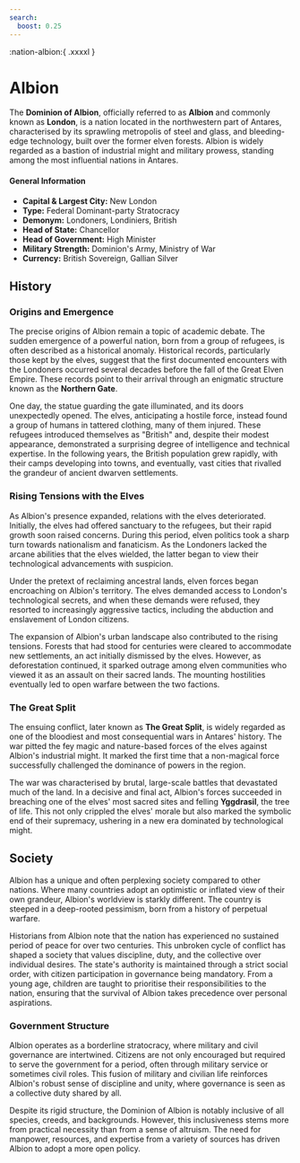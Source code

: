 ```yaml
---
search:
  boost: 0.25
---
```


:nation-albion:{ .xxxxl }

# Albion

The **Dominion of Albion**, officially referred to as **Albion** and commonly known as **London**, is a nation located in the northwestern part of Antares, characterised by its sprawling metropolis of steel and glass, and bleeding-edge technology, built over the former elven forests. Albion is widely regarded as a bastion of industrial might and military prowess, standing among the most influential nations in Antares.

#### General Information

- **Capital & Largest City:** New London
- **Type:** Federal Dominant-party Stratocracy
- **Demonym:** Londoners, Londiniers, British
- **Head of State:** Chancellor
- **Head of Government:** High Minister
- **Military Strength:** Dominion's Army, Ministry of War
- **Currency:** British Sovereign, Gallian Silver

## History

### Origins and Emergence

The precise origins of Albion remain a topic of academic debate. The sudden emergence of a powerful nation, born from a group of refugees, is often described as a historical anomaly. Historical records, particularly those kept by the elves, suggest that the first documented encounters with the Londoners occurred several decades before the fall of the Great Elven Empire. These records point to their arrival through an enigmatic structure known as the **Northern Gate**.

One day, the statue guarding the gate illuminated, and its doors unexpectedly opened. The elves, anticipating a hostile force, instead found a group of humans in tattered clothing, many of them injured. These refugees introduced themselves as "British" and, despite their modest appearance, demonstrated a surprising degree of intelligence and technical expertise. In the following years, the British population grew rapidly, with their camps developing into towns, and eventually, vast cities that rivalled the grandeur of ancient dwarven settlements.

### Rising Tensions with the Elves

As Albion's presence expanded, relations with the elves deteriorated. Initially, the elves had offered sanctuary to the refugees, but their rapid growth soon raised concerns. During this period, elven politics took a sharp turn towards nationalism and fanaticism. As the Londoners lacked the arcane abilities that the elves wielded, the latter began to view their technological advancements with suspicion. 

Under the pretext of reclaiming ancestral lands, elven forces began encroaching on Albion's territory. The elves demanded access to London's technological secrets, and when these demands were refused, they resorted to increasingly aggressive tactics, including the abduction and enslavement of London citizens.

The expansion of Albion's urban landscape also contributed to the rising tensions. Forests that had stood for centuries were cleared to accommodate new settlements, an act initially dismissed by the elves. However, as deforestation continued, it sparked outrage among elven communities who viewed it as an assault on their sacred lands. The mounting hostilities eventually led to open warfare between the two factions.

### The Great Split

The ensuing conflict, later known as **The Great Split**, is widely regarded as one of the bloodiest and most consequential wars in Antares' history. The war pitted the fey magic and nature-based forces of the elves against Albion's industrial might. It marked the first time that a non-magical force successfully challenged the dominance of powers in the region.

The war was characterised by brutal, large-scale battles that devastated much of the land. In a decisive and final act, Albion's forces succeeded in breaching one of the elves' most sacred sites and felling **Yggdrasil**, the tree of life. This not only crippled the elves' morale but also marked the symbolic end of their supremacy, ushering in a new era dominated by technological might.

## Society

Albion has a unique and often perplexing society compared to other nations. Where many countries adopt an optimistic or inflated view of their own grandeur, Albion's worldview is starkly different. The country is steeped in a deep-rooted pessimism, born from a history of perpetual warfare.

Historians from Albion note that the nation has experienced no sustained period of peace for over two centuries. This unbroken cycle of conflict has shaped a society that values discipline, duty, and the collective over individual desires. The state's authority is maintained through a strict social order, with citizen participation in governance being mandatory. From a young age, children are taught to prioritise their responsibilities to the nation, ensuring that the survival of Albion takes precedence over personal aspirations.

### Government Structure

Albion operates as a borderline stratocracy, where military and civil governance are intertwined. Citizens are not only encouraged but required to serve the government for a period, often through military service or sometimes civil roles. This fusion of military and civilian life reinforces Albion's robust sense of discipline and unity, where governance is seen as a collective duty shared by all.

Despite its rigid structure, the Dominion of Albion is notably inclusive of all species, creeds, and backgrounds. However, this inclusiveness stems more from practical necessity than from a sense of altruism. The need for manpower, resources, and expertise from a variety of sources has driven Albion to adopt a more open policy.

